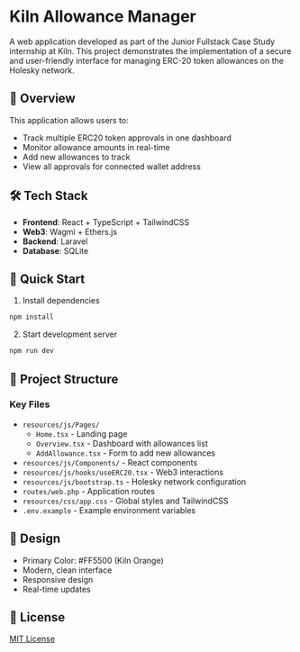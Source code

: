 # Kiln Allowance Manager

A web application developed as part of the Junior Fullstack Case Study internship at Kiln. This project demonstrates the implementation of a secure and user-friendly interface for managing ERC-20 token allowances on the Holesky network.

## 🌟 Overview

This application allows users to:
- Track multiple ERC20 token approvals in one dashboard
- Monitor allowance amounts in real-time
- Add new allowances to track
- View all approvals for connected wallet address

## 🛠 Tech Stack

- **Frontend**: React + TypeScript + TailwindCSS
- **Web3**: Wagmi + Ethers.js
- **Backend**: Laravel
- **Database**: SQLite

## 🚀 Quick Start

1. Install dependencies
```bash
npm install
```

2. Start development server
```bash
npm run dev
```

## 📁 Project Structure

### Key Files
- `resources/js/Pages/` 
  - `Home.tsx` - Landing page
  - `Overview.tsx` - Dashboard with allowances list
  - `AddAllowance.tsx` - Form to add new allowances
- `resources/js/Components/` - React components
- `resources/js/hooks/useERC20.tsx` - Web3 interactions
- `resources/js/bootstrap.ts` - Holesky network configuration
- `routes/web.php` - Application routes
- `resources/css/app.css` - Global styles and TailwindCSS
- `.env.example` - Example environment variables

## 🎨 Design

- Primary Color: #FF5500 (Kiln Orange)
- Modern, clean interface
- Responsive design
- Real-time updates

## 📄 License

[MIT License](LICENSE)
